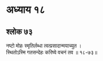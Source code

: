 # अध्याय १८

## श्लोक ७३

नष्टो मोहः स्मृतिर्लब्धा त्वत्प्रसादान्मयाच्युत ।<br>स्थितोऽस्मि गतसन्देहः करिष्ये वचनं तव ॥ १८-७३॥<br><br>


